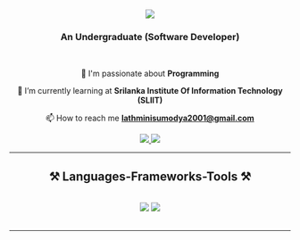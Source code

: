 <h1 align="center">
    <img src="https://readme-typing-svg.herokuapp.com/?font=Righteous&size=35&center=true&vCenter=true&width=500&height=70&duration=3500&lines=Hi+There!+👋;+I'm+Lathmini+Sumodya!;" />
</h1>

<h3 align="center">An Undergraduate (Software Developer)</h3>

<br/>

<div align="center">
 
 🔭 I'm passionate about **Programming**
 
 🌱 I’m currently learning at **Srilanka Institute Of Information Technology (SLIIT)**

 📫 How to reach me **lathminisumodya2001@gmail.com**

 </div>

 <div align="center"> 
     <a href="lathminisumodya2001@gmail.com">
    <img src="https://img.shields.io/badge/Gmail-FF0000?style=for-the-badge&logo=gmail&logoColor=white" />
  </a>
    
  <a href="https://www.linkedin.com/in/lathmini/" target="_blank">
    <img src="https://img.shields.io/badge/LinkedIn-0077B5?style=for-the-badge&logo=linkedin&logoColor=white" target="_blank" />
  </a>
 
</div>
 <hr/>
 
<h2 align="center">⚒️ Languages-Frameworks-Tools ⚒️</h2>
<br/>

<div align="center">
    <img src="https://skillicons.dev/icons?i=react,bootstrap,html,css,vscode,github,figma,git,r" />
    <img src="https://skillicons.dev/icons?i=nodejs,python,javascript,mongodb,c,java,mysql" /><br>
</div>

<br/>
<hr/>




